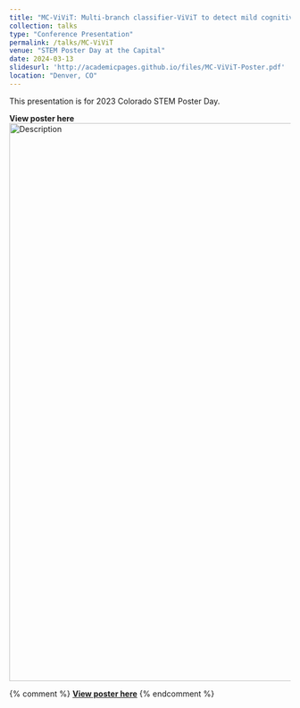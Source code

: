 ```yaml
---
title: "MC-ViViT: Multi-branch classifier-ViViT to detect mild cognitive impairment in older adults using facial videos"
collection: talks
type: "Conference Presentation"
permalink: /talks/MC-ViViT
venue: "STEM Poster Day at the Capital"
date: 2024-03-13
slidesurl: 'http://academicpages.github.io/files/MC-ViViT-Poster.pdf'
location: "Denver, CO"
---
```


This presentation is for 2023 Colorado STEM Poster Day.

**View poster here**
<img src="../images/MC-ViViT-Poster.png" alt="Description" width="1500" height="1000">

{% comment %}
[**View poster here**](../images/MC-ViViT-Poster.png "MC-ViViT Poster")
{% endcomment %}